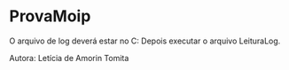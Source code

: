 # ProvaMoip

O arquivo de log deverá estar no C:
Depois executar o arquivo LeituraLog.

Autora: Letícia de Amorin Tomita
